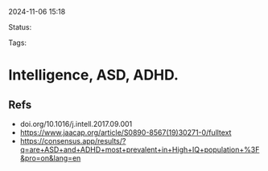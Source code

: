 2024-11-06 15:18

Status:

Tags:

# Intelligence, ASD, ADHD.

## Refs
- doi.org/10.1016/j.intell.2017.09.001
- https://www.jaacap.org/article/S0890-8567(19)30271-0/fulltext
- https://consensus.app/results/?q=are+ASD+and+ADHD+most+prevalent+in+High+IQ+population+%3F&pro=on&lang=en